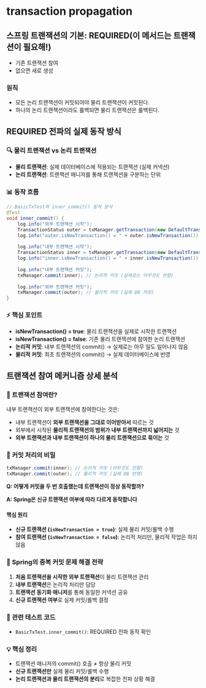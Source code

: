 # transaction propagation

## 스프링 트랜잭션의 기본: REQUIRED(이 메서드는 트랜잭션이 필요해!) 
- 기존 트랜잭션 참여
- 없으면 새로 생성

### 원칙
- 모든 논리 트랜잭션이 커밋되어야 물리 트랜잭션이 커밋된다.
- 하나의 논리 트랜잭션이라도 롤백되면 물리 트랜잭션은 롤백된다.

## REQUIRED 전파의 실제 동작 방식

### 🔍 물리 트랜잭션 vs 논리 트랜잭션
- **물리 트랜잭션**: 실제 데이터베이스에 적용되는 트랜잭션 (실제 커넥션)
- **논리 트랜잭션**: 트랜잭션 매니저를 통해 트랜잭션을 구분하는 단위

### 📊 동작 흐름
```java
// BasicTxTest의 inner_commit() 동작 분석
@Test
void inner_commit() {
    log.info("외부 트랜잭션 시작");
    TransactionStatus outer = txManager.getTransaction(new DefaultTransactionAttribute());
    log.info("outer.isNewTransaction() = " + outer.isNewTransaction()); // true
    
    log.info("내부 트랜잭션 시작"); 
    TransactionStatus inner = txManager.getTransaction(new DefaultTransactionAttribute());
    log.info("inner.isNewTransaction() = " + inner.isNewTransaction()); // false
    
    log.info("내부 트랜잭션 커밋");
    txManager.commit(inner); // 논리적 커밋 (실제로는 아무것도 안함)
    
    log.info("외부 트랜잭션 커밋");
    txManager.commit(outer); // 물리적 커밋 (실제 DB 커밋)
}
```

### ⚡ 핵심 포인트

- **isNewTransaction() = true**: 물리 트랜잭션을 실제로 시작한 트랜잭션
- **isNewTransaction() = false**: 기존 물리 트랜잭션에 참여한 논리 트랜잭션
- **논리적 커밋**: 내부 트랜잭션의 commit() → 실제로는 아무 일도 일어나지 않음
- **물리적 커밋**: 최초 트랜잭션의 commit() → 실제 데이터베이스에 반영

## 트랜잭션 참여 메커니즘 상세 분석

### 🔄 트랜잭션 참여란?
내부 트랜잭션이 외부 트랜잭션에 참여한다는 것은:
- 내부 트랜잭션이 **외부 트랜잭션을 그대로 이어받아서** 따르는 것
- 외부에서 시작된 **물리적 트랜잭션의 범위가 내부 트랜잭션까지 넓어지는** 것
- **외부 트랜잭션과 내부 트랜잭션이 하나의 물리 트랜잭션으로 묶이는** 것

### 🤔 커밋 처리의 비밀
```java
txManager.commit(inner); // 논리적 커밋 (아무것도 안함)
txManager.commit(outer); // 물리적 커밋 (실제 DB 반영)
```

**Q: 어떻게 커밋을 두 번 호출했는데 트랜잭션이 정상 동작할까?**

**A: Spring은 신규 트랜잭션 여부에 따라 다르게 동작합니다**

#### 핵심 원리
- **신규 트랜잭션 (`isNewTransaction = true`)**: 실제 물리 커밋/롤백 수행
- **참여 트랜잭션 (`isNewTransaction = false`)**: 논리적 처리만, 물리적 작업은 하지 않음


### 🎯 Spring의 중복 커밋 문제 해결 전략
1. **처음 트랜잭션을 시작한 외부 트랜잭션**이 물리 트랜잭션 관리
2. **내부 트랜잭션**은 논리적 처리만 담당
3. **트랜잭션 동기화 매니저**를 통해 동일한 커넥션 공유
4. **신규 트랜잭션 여부**로 실제 커밋/롤백 결정

### 🔗 관련 테스트 코드
- `BasicTxTest.inner_commit()`: REQUIRED 전파 동작 확인

### 💡 핵심 정리
- 트랜잭션 매니저의 commit() 호출 ≠ 항상 물리 커밋
- **신규 트랜잭션만** 실제 물리 커밋/롤백 수행
- **논리 트랜잭션과 물리 트랜잭션의 분리**로 복잡한 전파 상황 해결